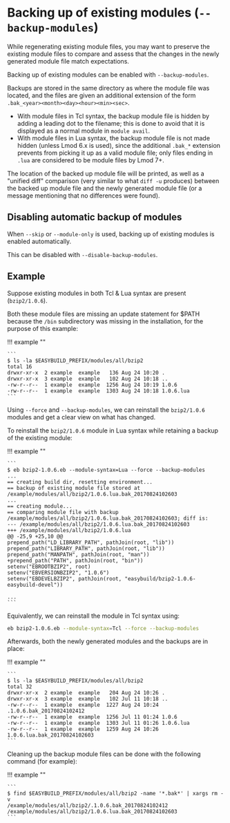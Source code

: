 # Backing up of existing modules (`--backup-modules`)

While regenerating existing module files, you may want to preserve the
existing module files to compare and assess that the changes in the
newly generated module file match expectations.

Backing up of existing modules can be enabled with `--backup-modules`.

Backups are stored in the same directory as where the module file was
located, and the files are given an additional extension of the form
`.bak_<year><month><day><hour><min><sec>`.

- With module files in Tcl syntax, the backup module file is hidden by
adding a leading dot to the filename; this is done to avoid that it
is displayed as a normal module in `module avail`.
- With module files in Lua syntax, the backup module file is not made
hidden (unless Lmod 6.x is used), since the additional `.bak_*`
extension prevents from picking it up as a valid module file; only
files ending in `.lua` are considered to be module files by Lmod 7+.

The location of the backed up module file will be printed, as well as a
"unified diff" comparison (very similar to what `diff -u` produces)
between the backed up module file and the newly generated module file
(or a message mentioning that no differences were found).

## Disabling automatic backup of modules

When `--skip` or `--module-only` is used, backing up of existing modules
is enabled automatically.

This can be disabled with `--disable-backup-modules`.

## Example

Suppose existing modules in both Tcl & Lua syntax are present
(`bzip2/1.0.6`).

Both these module files are missing an update statement for $PATH
because the `/bin` subdirectory was missing in the installation, for the
purpose of this example:

!!! example ""

    ```
    $ ls -la $EASYBUILD_PREFIX/modules/all/bzip2
    total 16
    drwxr-xr-x  2 example  example   136 Aug 24 10:20 .
    drwxr-xr-x  3 example  example   102 Aug 24 10:18 ..
    -rw-r--r--  1 example  example  1256 Aug 24 10:19 1.0.6
    -rw-r--r--  1 example  example  1303 Aug 24 10:18 1.0.6.lua
    ```

Using `--force` and `--backup-modules`, we can reinstall the
`bzip2/1.0.6` modules and get a clear view on what has changed.

To reinstall the `bzip2/1.0.6` module in Lua syntax while retaining a
backup of the existing module:

!!! example ""

    ```
    $ eb bzip2-1.0.6.eb --module-syntax=Lua --force --backup-modules
    ...
    == creating build dir, resetting environment...
    == backup of existing module file stored at /example/modules/all/bzip2/1.0.6.lua.bak_20170824102603
    ...
    == creating module...
    == comparing module file with backup /example/modules/all/bzip2/1.0.6.lua.bak_20170824102603; diff is:
    --- /example/modules/all/bzip2/1.0.6.lua.bak_20170824102603
    +++ /example/modules/all/bzip2/1.0.6.lua
    @@ -25,9 +25,10 @@
    prepend_path("LD_LIBRARY_PATH", pathJoin(root, "lib"))
    prepend_path("LIBRARY_PATH", pathJoin(root, "lib"))
    prepend_path("MANPATH", pathJoin(root, "man"))
    +prepend_path("PATH", pathJoin(root, "bin"))
    setenv("EBROOTBZIP2", root)
    setenv("EBVERSIONBZIP2", "1.0.6")
    setenv("EBDEVELBZIP2", pathJoin(root, "easybuild/bzip2-1.0.6-easybuild-devel"))

    ...
    ```

Equivalently, we can reinstall the module in Tcl syntax using:

```bash
eb bzip2-1.0.6.eb --module-syntax=Tcl --force --backup-modules
```

Afterwards, both the newly generated modules and the backups are in
place:

!!! example ""

    ```
    $ ls -la $EASYBUILD_PREFIX/modules/all/bzip2
    total 32
    drwxr-xr-x  2 example  example   204 Aug 24 10:26 .
    drwxr-xr-x  3 example  example   102 Jul 11 10:18 ..
    -rw-r--r--  1 example  example  1227 Aug 24 10:24 .1.0.6.bak_20170824102412
    -rw-r--r--  1 example  example  1256 Jul 11 01:24 1.0.6
    -rw-r--r--  1 example  example  1303 Jul 11 01:26 1.0.6.lua
    -rw-r--r--  1 example  example  1259 Aug 24 10:26 1.0.6.lua.bak_20170824102603
    ```

Cleaning up the backup module files can be done with the following
command (for example):

!!! example ""

    ```
    $ find $EASYBUILD_PREFIX/modules/all/bzip2 -name '*.bak*' | xargs rm -v
    /example/modules/all/bzip2/.1.0.6.bak_20170824102412
    /example/modules/all/bzip2/1.0.6.lua.bak_20170824102603
    ```

